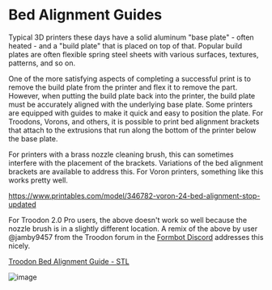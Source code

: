 # Bed Alignment Guides
Typical 3D printers these days have a solid aluminum "base plate" - often heated - and a "build plate" that is placed on top of that. Popular build plates are often flexible spring steel sheets with various surfaces, textures, patterns, and so on. 

One of the more satisfying aspects of completing a successful print is to remove the build plate from the printer and flex it to remove the part. However, when putting the build plate back into the printer, the build plate must be accurately aligned with the underlying base plate.
Some printers are equipped with guides to make it quick and easy to position the plate. For Troodons, Vorons, and others, it is possible to print bed alignment brackets that attach to the extrusions that run along the bottom of the printer below the base plate. 

For printers with a brass nozzle cleaning brush, this can sometimes interfere with the placement of the brackets. Variations of the bed alignment brackets are available to address this. For Voron printers, something like this works pretty well.

https://www.printables.com/model/346782-voron-24-bed-alignment-stop-updated

For Troodon 2.0 Pro users, the above doesn't work so well because the nozzle brush is in a slightly different location. A remix of the above by user @jamby9457 from the Troodon forum in the [Formbot Discord](https://discord.gg/spAGFK2PnN) addresses this nicely.

[Troodon Bed Alignment Guide - STL](https://github.com/500Foods/WelcomeToTroodon/blob/main/3D%20files/Troodon_Alignment_Bracket.stl)

![image](https://github.com/500Foods/WelcomeToTroodon/assets/41052272/4e0445b7-1de2-40ee-92df-3bc4c5fa7cbe)
